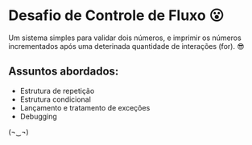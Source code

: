 # Desafio de Controle de Fluxo 😮

 Um sistema simples para validar dois números, e imprimir os números incrementados após uma deterinada quantidade de interações (for). 😎

 ## Assuntos abordados:
 - Estrutura de repetição
 - Estrutura condicional 
 - Lançamento e tratamento de exceções
 - Debugging

 (¬‿¬)